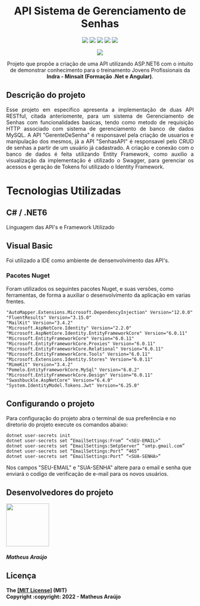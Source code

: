 <h1 align="center"> API Sistema de Gerenciamento de Senhas </h1>

<div align="center">
  <img src="https://img.shields.io/badge/Visual%20Studio-5C2D91.svg?style=for-the-badge&logo=visual-   studio&logoColor=white">
  <img src="https://img.shields.io/badge/.NET-5C2D91?style=for-the-badge&logo=.net&logoColor=white">
  <img src="https://img.shields.io/badge/c%23-%23239120.svg?style=for-the-badge&logo=c-sharp&logoColor=white">
  <img src="https://img.shields.io/badge/mysql-%2300f.svg?style=for-the-badge&logo=mysql&logoColor=white">
  <img src="https://img.shields.io/badge/-Swagger-%23Clojure?style=for-the-badge&logo=swagger&logoColor=white">
</div>

<p><p/>

<p align="center"><img src="http://img.shields.io/static/v1?label=STATUS&message=EM%20DESENVOLVIMENTO&color=GREEN&style=for-the-badge">

<p align="center">   Projeto que propõe a criação de uma API utilizando ASP.NET6 com o intuito de demonstrar conhecimento para o treinamento Jovens Profissionais da <b>Indra - Minsait (Formação .Net e Angular)</b>.</p>


<h2>Descrição do projeto</h2>
<p align="justify">Esse projeto em especifico apresenta a implementação de duas API RESTful, citada anteriomente, para um sistema de Gerenciamento de Senhas com funcionalidades basicas, tendo como metodo de requisição HTTP associado com sistema de gerenciamento de banco de dados MySQL. A API "GerenteDeSenha" é responsavel pela criação de usuarios e manipulação dos mesmos, já a API "SenhasAPI" é responsavel pelo CRUD de senhas a partir de um usuário já cadastrado. A criação e conexão com o banco de dados é feita utilizando Entity Framework, como auxilio a visualização da implementação é utilizado o Swagger, para gerenciar os acessos e geração de Tokens foi utilizado o Identity Framework.</p>


<h1>Tecnologias Utilizadas</h1>

<h2>C# / .NET6</h2>
<p>Linguagem das API's e Framework Utilizado<p>

<h2>Visual Basic</h2>
<p>Foi utilizado a IDE como ambiente de densenvolvimento das API's.</p>

<h3>Pacotes Nuget</h3>
<p>Foram utilizados os seguintes pacotes Nuget, e suas versões, como ferramentas, de forma a auxiliar o desenvolvimento da aplicação em varias frentes.</p>

```
"AutoMapper.Extensions.Microsoft.DependencyInjection" Version="12.0.0"
"FluentResults" Version="3.15.0"
"MailKit" Version="3.4.2"
"Microsoft.AspNetCore.Identity" Version="2.2.0"
"Microsoft.AspNetCore.Identity.EntityFrameworkCore" Version="6.0.11"
"Microsoft.EntityFrameworkCore" Version="6.0.11"
"Microsoft.EntityFrameworkCore.Proxies" Version="6.0.11"
"Microsoft.EntityFrameworkCore.Relational" Version="6.0.11"
"Microsoft.EntityFrameworkCore.Tools" Version="6.0.11"
"Microsoft.Extensions.Identity.Stores" Version="6.0.11"
"MimeKit" Version="3.4.2"
"Pomelo.EntityFrameworkCore.MySql" Version="6.0.2"
"Microsoft.EntityFrameworkCore.Design" Version="6.0.11"
"Swashbuckle.AspNetCore" Version="6.4.0"
"System.IdentityModel.Tokens.Jwt" Version="6.25.0"
```

<h2>Configurando o projeto</h2>
<p>Para configuração do projeto abra o terminal de sua preferência e no diretorio do projeto execute os comandos abaixo:</p>

```
dotnet user-secrets init
dotnet user-secrets set “EmailSettings:From” “<SEU-EMAIL>”
dotnet user-secrets set “EmailSettings:SmtpServer” “smtp.gmail.com”
dotnet user-secrets set “EmailSettings:Port” “465”
dotnet user-secrets set “EmailSettings:Port” “<SUA-SENHA>”
```
<p>Nos campos "SEU-EMAIL" e "SUA-SENHA" altere para o email e senha que enviará o codigo de verificação de e-mail para os novos usuários.<p>

<h2>Desenvolvedores do projeto</h2>
<img src="https://avatars.githubusercontent.com/u/106783873?v=4" width=115><h5><b>Matheus Araújo<b></h5>

<h2>Licença</h2>
The <a href="https://github.com/mmatheusaraujoo/ProjetoIndraMinsait-GerenteDeSenhasAPI/blob/97752882e6422ad15be1e0c1b61fd281efb26307/LICENSE">[MIT License]</a> (MIT)
<br>Copyright :copyright: 2022 - Matheus Araújo
